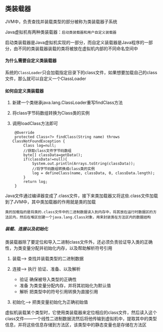 ## 类装载器

JVM中，负责查找并装载类型的部分被称为类装载器子系统

Java虚拟机有两种类装载器：`启动类装载器和用户自定义装载器`

启动类装载器是Java虚拟机实现的一部分，而自定义装载器是Java程序的一部分，由不同的类装载器装载的类将被放在虚拟机内部的不同命名空间中


#### 为什么需要自定义类装载器

系统的`ClassLoader`只会加载指定目录下的class文件，如果想要加载自己的class文件，那么就可以自定义一个ClassLoader

#### 如何自定义类装载器

1. 新建一个类继承java.lang.ClassLoader重写findClass方法
2. 将class字节码数组转换为Class类的实例
3. 调用loadClass方法即可

        @Override
        protected Class<?> findClass(String name) throws ClassNotFoundException {
            Class log=null;
            //获取class文件字节码数组
            byte[] classData=getData();
            if(classData!=null){
                System.out.println(Arrays.toString(classData));
                //将字节码数组转换成class类的实例
                log = defineClass(name, classData, 0, classData.length);
            }
            return log;
        }

Java文件通过编译器变成了.class文件，接下来类加载器又将这些.class文件加载到了JVM中，其中类加载器的作用就是类的加载

`类的加载指的是将类的.class文件中的二进制数据读入到内存中，将其放在运行时数据区的方法区内，然后在堆区创建一个java.lang.Class对象，用来封装类在方法区内的数据结构`

##### 装载、连接以及初始化 

类装载器除了要定位和导入二进制class文件外，还必须负责验证导入类的正确性，为类变量分配并初始化内存，以及帮助解析符号引用

1. 装载——> 查找并装载类型的二进制数据
2. 连接——> 执行 验证、准备、以及解析

    - 验证 确保被导入类型的正确性
    - 准备 为类变量分配内存，并将其初始化为默认值
    - 解析 把类型中的符号引用转换为直接引用

3. 初始化——> 把类变量初始化为正确初始值

虚拟机装载某个类型时，它使用类装载器来定位相应的class文件，然后读入这个class文件——一个线性二进制数据流然后将他传输到虚拟机中，提取其中的类型信息，并将这些信息存储到方法区，该类型中的静态变量也是存储在方法区






